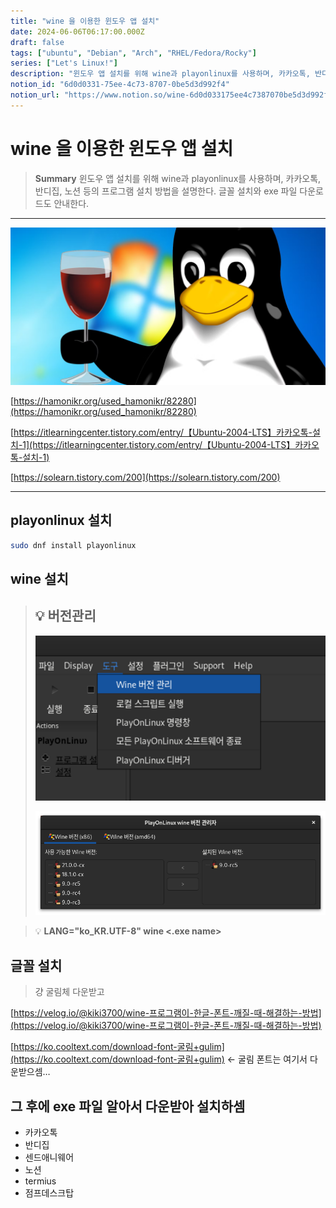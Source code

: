 ```yaml
---
title: "wine 을 이용한 윈도우 앱 설치"
date: 2024-06-06T06:17:00.000Z
draft: false
tags: ["ubuntu", "Debian", "Arch", "RHEL/Fedora/Rocky"]
series: ["Let's Linux!"]
description: "윈도우 앱 설치를 위해 wine과 playonlinux를 사용하며, 카카오톡, 반디집, 노션 등의 프로그램 설치 방법을 설명한다. 글꼴 설치와 exe 파일 다운로드도 안내한다."
notion_id: "6d0d0331-75ee-4c73-8707-0be5d3d992f4"
notion_url: "https://www.notion.so/wine-6d0d033175ee4c7387070be5d3d992f4"
---
```


# wine 을 이용한 윈도우 앱 설치

> **Summary**
> 윈도우 앱 설치를 위해 wine과 playonlinux를 사용하며, 카카오톡, 반디집, 노션 등의 프로그램 설치 방법을 설명한다. 글꼴 설치와 exe 파일 다운로드도 안내한다.

---

![Image](image_015a9d67b9fc.png)

[https://hamonikr.org/used_hamonikr/82280](https://hamonikr.org/used_hamonikr/82280)

[https://itlearningcenter.tistory.com/entry/【Ubuntu-2004-LTS】카카오톡-설치-1](https://itlearningcenter.tistory.com/entry/【Ubuntu-2004-LTS】카카오톡-설치-1)

[https://solearn.tistory.com/200](https://solearn.tistory.com/200)

---

## playonlinux 설치

```bash
sudo dnf install playonlinux
```

## wine 설치

> 💡 **버전관리**
> ---
>
> ![Image](image_7df53923e434.png)
>
> ![Image](image_4a55a082e6c9.png)
>
>

> 💡 **LANG="ko_KR.UTF-8" wine <.exe name>**

## 글꼴 설치

> 걍 굴림체 다운받고

[https://velog.io/@kiki3700/wine-프로그램이-한글-폰트-깨질-때-해결하는-방법](https://velog.io/@kiki3700/wine-프로그램이-한글-폰트-깨질-때-해결하는-방법)

[https://ko.cooltext.com/download-font-굴림+gulim](https://ko.cooltext.com/download-font-굴림+gulim) ← 굴림 폰트는 여기서 다운받으셈…

## 그 후에 exe 파일 알아서 다운받아 설치하셈

- 카카오톡
- 반디집
- 센드애니웨어
- 노션
- termius
- 점프데스크탑
